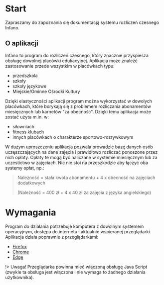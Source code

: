 # Start
Zapraszamy do zapoznania się dokumentacją systemu rozliczeń czesnego Infano. 

## O aplikacji

Infano to program do rozliczeń czesnego, który znacznie przyspiesza obsługę dowolnej placówki edukacyjnej. Aplikacja może znaleźć zastosowanie przede wszystkim w placówkach typu:

- przedszkola
- szkoły
- szkoły językowe
- Miejskie/Gminne Ośrodki Kultury
  

Dzięki elastyczności aplikacji program można wykorzystać w dowolych placówkach, które borykają się z problemem rozliczania abonamentów miesięcznych lub karnetów "za obecność". Dzięki temu aplikacja może zostać użyta m.in. w:

- siłowniach
- fitness klubach
- innych placówkach o charakterze sportowo-rozrywkowym


W dużym uproszczeniu aplikacja pozwala prowadzić bazę danych osób uczęszczających na dane zajęcia i prawidłowo rozliczać ponoszone przez nich opłaty. Opłaty te mogą być naliczane w systemie miesięcznym lub za uczestictwo w zajęciach. Nic nie stoi na przeszkodzie aby łączyć oba systemy opłat, np.:

> Należność = stała kwota abonamentu + 4 x obecność na zajęciach dodatkowych
>
> (Należność = 400 zł + 4 x 40 zł za zajęcia z języka angielskiego)

# Wymagania

Program do działania potrzebuje komputera z dowolnym systemem operacyjnym, dostępu do internetu i aktualnie wspieranej przeglądarki. Aplikacja działa poprawnie z przeglądarkami:

- [Firefox](https://firefox.pl)
- [Chrome](https://www.google.com/intl/pl_pl/chrome/)
- [Edge](https://www.microsoft.com/pl-pl/edge)

!> Uwaga! Przeglądarka powinna mieć włączoną obsługę Java Script (zwykle ta obsługa jest włączona i nie wymaga to żadnego działania użytkownika).


